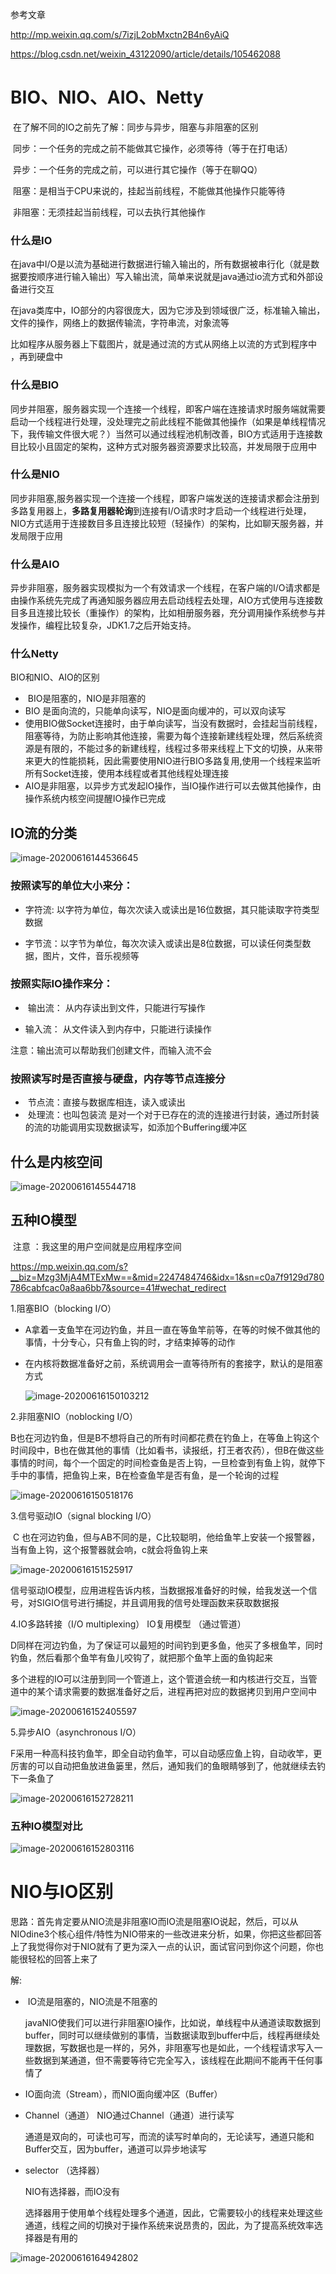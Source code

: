 参考文章

http://mp.weixin.qq.com/s/7izjL2obMxctn2B4n6yAiQ

https://blog.csdn.net/weixin_43122090/article/details/105462088

# BIO、NIO、AIO、Netty

​	在了解不同的IO之前先了解：同步与异步，阻塞与非阻塞的区别

​	同步：一个任务的完成之前不能做其它操作，必须等待（等于在打电话）

​	异步：一个任务的完成之前，可以进行其它操作（等于在聊QQ）

​	阻塞：是相当于CPU来说的，挂起当前线程，不能做其他操作只能等待

​	非阻塞：无须挂起当前线程，可以去执行其他操作

### 什么是IO

​	在java中I/O是以流为基础进行数据进行输入输出的，所有数据被串行化（就是数据要按顺序进行输入输出）写入输出流，简单来说就是java通过io流方式和外部设备进行交互

​	在java类库中，IO部分的内容很庞大，因为它涉及到领域很广泛，标准输入输出，文件的操作，网络上的数据传输流，字符串流，对象流等

​	比如程序从服务器上下载图片，就是通过流的方式从网络上以流的方式到程序中 ，再到硬盘中

### 什么是BIO

​		同步并阻塞，服务器实现一个连接一个线程，即客户端在连接请求时服务端就需要启动一个线程进行处理，没处理完之前此线程不能做其他操作（如果是单线程情况下，我传输文件很大呢？）当然可以通过线程池机制改善，BIO方式适用于连接数目比较小且固定的架构，这种方式对服务器资源要求比较高，并发局限于应用中

### 什么是NIO

​	同步非阻塞,服务器实现一个连接一个线程，即客户端发送的连接请求都会注册到多路复用器上，**多路复用器轮询**到连接有I/O请求时才启动一个线程进行处理，NIO方式适用于连接数目多且连接比较短（轻操作）的架构，比如聊天服务器，并发局限于应用

### 什么是AIO

​	异步非阻塞，服务器实现模拟为一个有效请求一个线程，在客户端的I/O请求都是由操作系统先完成了再通知服务器应用去启动线程去处理，AIO方式使用与连接数目多且连接比较长（重操作）的架构，比如相册服务器，充分调用操作系统参与并发操作，编程比较复杂，JDK1.7之后开始支持。

### 什么Netty

BIO和NIO、AIO的区别

- ​	BIO是阻塞的，NIO是非阻塞的
-    BIO 是面向流的，只能单向读写，NIO是面向缓冲的，可以双向读写
-    使用BIO做Socket连接时，由于单向读写，当没有数据时，会挂起当前线程，阻塞等待，为防止影响其他连接，需要为每个连接新建线程处理，然后系统资源是有限的，不能过多的新建线程，线程过多带来线程上下文的切换，从来带来更大的性能损耗，因此需要使用NIO进行BIO多路复用,使用一个线程来监听所有Socket连接，使用本线程或者其他线程处理连接
- AIO是非阻塞，以异步方式发起IO操作，当IO操作进行可以去做其他操作，由操作系统内核空间提醒IO操作已完成

## IO流的分类

![image-20200616144536645](assets/image-20200616144536645.png)

### 按照读写的单位大小来分：

- 字符流:  以字符为单位，每次次读入或读出是16位数据，其只能读取字符类型数据

- 字节流：以字节为单位，每次次读入或读出是8位数据，可以读任何类型数据，图片，文件，音乐视频等

### 按照实际IO操作来分：

- ​	输出流： 从内存读出到文件，只能进行写操作

-    输入流： 从文件读入到内存中，只能进行读操作    

  注意：输出流可以帮助我们创建文件，而输入流不会

###  按照读写时是否直接与硬盘，内存等节点连接分

- ​	节点流：直接与数据库相连，读入或读出
- ​    处理流：也叫包装流 是对一个对于已存在的流的连接进行封装，通过所封装的流的功能调用实现数据读写，如添加个Buffering缓冲区



## 什么是内核空间

![image-20200616145544718](assets/image-20200616145544718.png)

## 五种IO模型 

​	注意 ：我这里的用户空间就是应用程序空间

https://mp.weixin.qq.com/s?__biz=Mzg3MjA4MTExMw==&mid=2247484746&idx=1&sn=c0a7f9129d780786cabfcac0a8aa6bb7&source=41#wechat_redirect

1.阻塞BIO（blocking I/O）

- ​		A拿着一支鱼竿在河边钓鱼，并且一直在等鱼竿前等，在等的时候不做其他的事情，十分专心，只有鱼上钩的时，才结束掉等的动作

- ​		在内核将数据准备好之前，系统调用会一直等待所有的套接字，默认的是阻塞方式

  ![image-20200616150103212](assets/image-20200616150103212.png)

2.非阻塞NIO（noblocking I/O）

​		B也在河边钓鱼，但是B不想将自己的所有时间都花费在钓鱼上，在等鱼上钩这个时间段中，B也在做其他的事情（比如看书，读报纸，打王者农药），但B在做这些事情的时间，每个一个固定的时间检查鱼是否上钩，一旦检查到有鱼上钩，就停下手中的事情，把鱼钩上来，B在检查鱼竿是否有鱼，是一个轮询的过程

![image-20200616150518176](assets/image-20200616150518176.png)

3.信号驱动IO（signal blocking I/O）

​	C 也在河边钓鱼，但与AB不同的是，C比较聪明，他给鱼竿上安装一个报警器，当有鱼上钩，这个报警器就会响，c就会将鱼钩上来

![image-20200616151525917](assets/image-20200616151525917.png)

信号驱动IO模型，应用进程告诉内核，当数据报准备好的时候，给我发送一个信号，对SIGIO信号进行捕捉，并且调用我的信号处理函数来获取数据报

4.IO多路转接（I/O multiplexing） IO复用模型 （通过管道）

D同样在河边钓鱼，为了保证可以最短的时间钓到更多鱼，他买了多根鱼竿，同时钓鱼，然后看那个鱼竿有鱼儿咬钩了，就把那个鱼竿上面的鱼钩起来

​	多个进程的IO可以注册到同一个管道上，这个管道会统一和内核进行交互，当管道中的某个请求需要的数据准备好之后，进程再把对应的数据拷贝到用户空间中

![image-20200616152405597](assets/image-20200616152405597.png)

5.异步AIO（asynchronous I/O）

​		F采用一种高科技钓鱼竿，即全自动钓鱼竿，可以自动感应鱼上钩，自动收竿，更厉害的可以自动把鱼放进鱼篓里，然后，通知我们的鱼眼睛够到了，他就继续去钓下一条鱼了

![image-20200616152728211](assets/image-20200616152728211.png)

### 五种IO模型对比

![image-20200616152803116](assets/image-20200616152803116.png)



# NIO与IO区别



思路：首先肯定要从NIO流是非阻塞IO而IO流是阻塞IO说起，然后，可以从NIOdine3个核心组件/特性为NIO带来的一些改进来分析，如果，你把这些都回答上了我觉得你对于NIO就有了更为深入一点的认识，面试官问到你这个问题，你也能很轻松的回答上来了



解:

- ​	IO流是阻塞的，NIO流是不阻塞的

  ​	javaNIO使我们可以进行非阻塞IO操作，比如说，单线程中从通道读取数据到buffer，同时可以继续做别的事情，当数据读取到buffer中后，线程再继续处理数据，写数据也是一样的，另外，非阻塞写也是如此，一个线程请求写入一些数据到某通道，但不需要等待它完全写入，该线程在此期间不能再干任何事情了

- IO面向流（Stream），而NIO面向缓冲区（Buffer）

- Channel（通道） NIO通过Channel（通道）进行读写

  通道是双向的，可读也可写，而流的读写时单向的，无论读写，通道只能和Buffer交互，因为buffer，通道可以异步地读写

- selector （选择器）

  NIO有选择器，而IO没有

  选择器用于使用单个线程处理多个通道，因此，它需要较小的线程来处理这些通道，线程之间的切换对于操作系统来说昂贵的，因此，为了提高系统效率选择器是有用的



![image-20200616164942802](assets/image-20200616164942802.png)





































